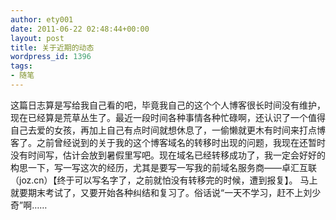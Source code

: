 ```yaml
---
author: ety001
date: 2011-06-22 02:48:44+00:00
layout: post
title: 关于近期的动态
wordpress_id: 1396
tags:
- 随笔
---
```


这篇日志算是写给我自己看的吧，毕竟我自己的这个个人博客很长时间没有维护，现在已经算是荒草丛生了。最近一段时间各种事情各种忙碌啊，还认识了一个值得自己去爱的女孩，再加上自己有点时间就想休息了，一偷懒就更木有时间来打点博客了。之前曾经说到的关于我的这个博客域名的转移时出现的问题，我现在还暂时没有时间写，估计会放到暑假里写吧。现在域名已经转移成功了，我一定会好好的构思一下，写一写这次的经历，尤其是要写一写我的前域名服务商——卓汇互联（joz.cn）【终于可以写名字了，之前就怕没有转移完的时候，遭到报复】。
马上就要期末考试了，又要开始各种纠结和复习了。俗话说“一天不学习，赶不上刘少奇”啊……

